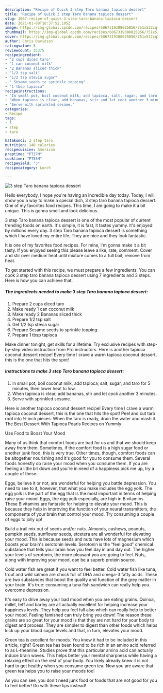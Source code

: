 ```yaml
---
description: "Recipe of Quick 3 step Taro banana tapioca dessert"
title: "Recipe of Quick 3 step Taro banana tapioca dessert"
slug: 1667-recipe-of-quick-3-step-taro-banana-tapioca-dessert
date: 2021-01-08T10:37:52.105Z
image: https://img-global.cpcdn.com/recipes/6067319308025856/751x532cq70/3-step-taro-banana-tapioca-dessert-recipe-main-photo.jpg
thumbnail: https://img-global.cpcdn.com/recipes/6067319308025856/751x532cq70/3-step-taro-banana-tapioca-dessert-recipe-main-photo.jpg
cover: https://img-global.cpcdn.com/recipes/6067319308025856/751x532cq70/3-step-taro-banana-tapioca-dessert-recipe-main-photo.jpg
author: Chris Davidson
ratingvalue: 5
reviewcount: 35375
recipeingredient:
- "2 cups diced taro"
- "1 can coconut milk"
- "2 Bananas sliced thick"
- "1/2 tsp salt"
- "1/2 tsp stevia sugar"
- " Sesame seeds to sprinkle topping"
- "1 tbsp tapioca"
recipeinstructions:
- "In small pot, boil coconut milk, add tapioca, salt, sugar, and taro for 5 minutes, then lower heat to low."
- "When tapioca is clear, add bananas, stir and let cook another 3 minutes."
- "Serve with sprinkled sesame."
categories:
- Recipe
tags:
- 3
- step
- taro

katakunci: 3 step taro 
nutrition: 148 calories
recipecuisine: American
preptime: "PT27M"
cooktime: "PT55M"
recipeyield: "3"
recipecategory: Lunch

---
```



![3 step Taro banana tapioca dessert](https://img-global.cpcdn.com/recipes/6067319308025856/751x532cq70/3-step-taro-banana-tapioca-dessert-recipe-main-photo.jpg)

Hello everybody, I hope you're having an incredible day today. Today, I will show you a way to make a special dish, 3 step taro banana tapioca dessert. One of my favorites food recipes. This time, I am going to make it a bit unique. This is gonna smell and look delicious.

3 step Taro banana tapioca dessert is one of the most popular of current trending foods on earth. It's simple, it is fast, it tastes yummy. It's enjoyed by millions every day. 3 step Taro banana tapioca dessert is something which I have loved my entire life. They are nice and they look fantastic.

It is one of my favorites food recipes. For mine, I&#39;m gonna make it a bit tasty. If you enjoyed seeing this please leave a like, rate, comment. Cover and stir over medium heat until mixture comes to a full boil; remove from heat.


To get started with this recipe, we must prepare a few ingredients. You can cook 3 step taro banana tapioca dessert using 7 ingredients and 3 steps. Here is how you can achieve that.

<!--inarticleads1-->

##### The ingredients needed to make 3 step Taro banana tapioca dessert:

1. Prepare 2 cups diced taro
1. Make ready 1 can coconut milk
1. Make ready 2 Bananas sliced thick
1. Prepare 1/2 tsp salt
1. Get 1/2 tsp stevia sugar
1. Prepare  Sesame seeds to sprinkle topping
1. Prepare 1 tbsp tapioca


Make dinner tonight, get skills for a lifetime. Try exclusive recipes with step-by-step video instruction from Pro instructors. Here is another tapioca coconut dessert recipe! Every time I crave a warm tapioca coconut dessert, this is the one that hits the spot! 

<!--inarticleads2-->

##### Instructions to make 3 step Taro banana tapioca dessert:

1. In small pot, boil coconut milk, add tapioca, salt, sugar, and taro for 5 minutes, then lower heat to low.
1. When tapioca is clear, add bananas, stir and let cook another 3 minutes.
1. Serve with sprinkled sesame.


Here is another tapioca coconut dessert recipe! Every time I crave a warm tapioca coconut dessert, this is the one that hits the spot! Peel and cut taro root into ½ inch pieces. When the taro is ready, drain the water and mash it. The Best Dessert With Tapioca Pearls Recipes on Yummly 

Use Food to Boost Your Mood


Many of us think that comfort foods are bad for us and that we should keep away from them. Sometimes, if the comfort food is a high sugar food or another junk food, this is very true. Other times, though, comfort foods can be altogether nourishing and it's good for you to consume them. Several foods honestly do raise your mood when you consume them. If you are feeling a little bit down and you're in need of a happiness pick me up, try a couple of these.

Eggs, believe it or not, are wonderful for helping you battle depression. You need to see to it, however, that what you make includes the egg yolk. The egg yolk is the part of the egg that is the most important in terms of helping raise your mood. Eggs, the egg yolk especially, are high in B vitamins. These B vitamins are fantastic for helping to elevate your mood. This is because they help in improving the function of your neural transmitters, the components of your brain that control your mood. Try consuming a couple of eggs to jolly up!

Build a trail mix out of seeds and/or nuts. Almonds, cashews, peanuts, pumpkin seeds, sunflower seeds, etcetera are all wonderful for elevating your mood. This is because seeds and nuts have lots of magnesium which boosts your brain's serotonin levels. Serotonin is the "feel good" chemical substance that tells your brain how you feel day in and day out. The higher your levels of serotonin, the more pleasant you are going to feel. Nuts, along with improving your mood, can be a superb protein source.

Cold water fish are great if you want to feel better. Cold water fish like tuna, trout and wild salmon are chock full of DHA and omega-3 fatty acids. These are two substances that boost the quality and function of the grey matter in your brain. It's true: consuming a tuna fish sandwich can really help you overcome depression. 

It's easy to drive away your bad mood when you are eating grains. Quinoa, millet, teff and barley are all actually excellent for helping increase your happiness levels. They help you feel full also which can really help to better your mood. Feeling famished can truly bring you down! The reason these grains are so great for your mood is that they are not hard for your body to digest and process. They are simpler to digest than other foods which helps kick up your blood sugar levels and that, in turn, elevates your mood.

Green tea is excellent for moods. You knew it had to be included in this article, right? Green tea has been found to be rich in an amino acid referred to as L-theanine. Studies prove that this particular amino acid can actually induce brain waves. This helps better your mental sharpness while having a relaxing effect on the rest of your body. You likely already knew it is not hard to get healthy when you consume green tea. Now you are aware that green tea helps you to raise your moods too!

As you can see, you don't need junk food or foods that are not good for you to feel better! Go  with  these tips  instead!

